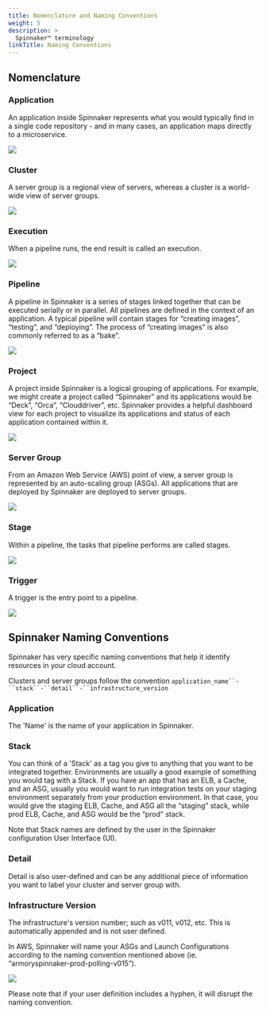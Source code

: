 ```yaml
---
title: Nomenclature and Naming Conventions
weight: 5
description: >
  Spinnaker™ terminology
linkTitle: Naming Conventions
---
```


## Nomenclature

### Application

An application inside Spinnaker represents what you would typically find in a single code repository - and in many cases, an application maps directly to a microservice.

![](/images/Image-2017-03-24-at-3.07.57-PM.png)

### Cluster
A server group is a regional view of servers, whereas a cluster is a world-wide view of server groups.

![](/images/Image-2017-03-24-at-3.05.04-PM.png)

### Execution
When a pipeline runs, the end result is called an execution.

![](/images/Image-2017-03-24-at-3.06.50-PM.png)

### Pipeline
A pipeline in Spinnaker is a series of stages linked together that can be executed serially or in parallel. All pipelines are defined in the context of an application. A typical pipeline will contain stages for “creating images”, “testing”, and “deploying”. The process of “creating images” is also commonly referred to as a “bake”.

![](/images/Image-2017-03-24-at-3.06.29-PM.png)

### Project
A project inside Spinnaker is a logical grouping of applications. For example, we might create a project called “Spinnaker” and its applications would be “Deck”, “Orca”, “Clouddriver”, etc. Spinnaker provides a helpful dashboard view for each project to visualize its applications and status of each application contained within it.

![](/images/Image-2017-03-24-at-3.08.23-PM.png)

### Server Group
From an Amazon Web Service (AWS) point of view, a server group is represented by an auto-scaling group (ASGs). All applications that are deployed by Spinnaker are deployed to server groups.

![](/images/Image-2017-03-24-at-3.05.04-PM.png)

### Stage
Within a pipeline, the tasks that pipeline performs are called stages.

![](/images/Image-2017-03-24-at-3.06.29-PM.png)

### Trigger
A trigger is the entry point to a pipeline.

![](/images/Image-2017-03-24-at-3.06.29-PM.png)


## Spinnaker Naming Conventions

Spinnaker has very specific naming conventions that help it identify resources in your cloud account.

Clusters and server groups follow the convention `application_name``-``stack``-``detail``-``infrastructure_version`  


### Application
The 'Name' is the name of your application in Spinnaker.

### Stack
You can think of a 'Stack' as a tag you give to anything that you want to be integrated together. Environments are usually a good example of something you would tag with a Stack. If you have an app that has an ELB, a Cache, and an ASG, usually you would want to run integration tests on your staging environment separately from your production environment. In that case, you would give the staging ELB, Cache, and ASG all the “staging” stack, while prod ELB, Cache, and ASG would be the “prod” stack.

Note that Stack names are defined by the user in the Spinnaker configuration User Interface (UI).

### Detail
Detail is also user-defined and can be any additional piece of information you want to label your cluster and server group with.

### Infrastructure Version
The infrastructure's version number; such as v011, v012, etc. This is automatically appended and is not user defined.

In AWS, Spinnaker will name your ASGs and Launch Configurations according to the naming convention mentioned above (ie. “armoryspinnaker-prod-polling-v015”).

![](/images/Image-2017-03-24-at-3.10.53-PM.png)

Please note that if your user definition includes a hyphen, it will disrupt the naming convention.
